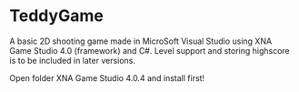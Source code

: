 # TeddyGame
A basic 2D shooting game made in MicroSoft Visual Studio using XNA Game Studio 4.0 (framework) and C\#. Level support and storing highscore is to be included in later versions.

Open folder XNA Game Studio 4.0.4 and install first!
